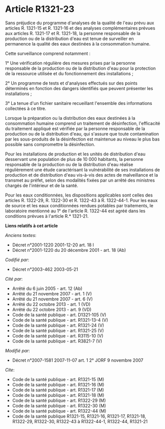 # Article R1321-23

Sans préjudice du programme d'analyses de la qualité de l'eau prévu aux articles R. 1321-15 et R. 1321-16 et des analyses
complémentaires prévues aux articles R. 1321-17 et R. 1321-18, la personne responsable de la production ou de la distribution
d'eau est tenue de surveiller en permanence la qualité des eaux destinées à la consommation humaine.

Cette surveillance comprend notamment :

1° Une vérification régulière des mesures prises par la personne responsable de la production ou de la distribution d'eau
pour la protection de la ressource utilisée et du fonctionnement des installations ;

2° Un programme de tests et d'analyses effectués sur des points déterminés en fonction des dangers identifiés que peuvent
présenter les installations ;

3° La tenue d'un fichier sanitaire recueillant l'ensemble des informations collectées à ce titre.

Lorsque la préparation ou la distribution des eaux destinées à la consommation humaine comprend un traitement de
désinfection, l'efficacité du traitement appliqué est vérifiée par la personne responsable de la production ou de la
distribution d'eau, qui s'assure que toute contamination par les sous-produits de la désinfection est maintenue au niveau le
plus bas possible sans compromettre la désinfection.

Pour les installations de production et les unités de distribution d'eau desservant une population de plus de 10 000
habitants, la personne responsable de la production ou de la distribution d'eau réalise régulièrement une étude caractérisant
la vulnérabilité de ses installations de production et de distribution d'eau vis-à-vis des actes de malveillance et la
transmet au préfet, selon des modalités fixées par un arrêté des ministres chargés de l'intérieur et de la santé.

Pour les eaux conditionnées, les dispositions applicables sont celles des articles R. 1322-29, R. 1322-30 et R. 1322-43 à R.
1322-44-1. Pour les eaux de source et les eaux conditionnées rendues potables par traitements, le laboratoire mentionné au 1°
de l'article R. 1322-44 est agréé dans les conditions prévues à l'article R.* 1321-21.

**Liens relatifs à cet article**

_Anciens textes_:

  - Décret n°2001-1220 2001-12-20 art. 18 I
  - Décret n°2001-1220 du 20 décembre 2001 - art. 18 (Ab)

_Codifié par_:

  - Décret n°2003-462 2003-05-21

_Cité par_:

  - Arrêté du 6 juin 2005 - art. 12 (Ab)
  - Arrêté du 21 novembre 2007 - art. 1 (V)
  - Arrêté du 21 novembre 2007 - art. 6 (V)
  - Arrêté du 22 octobre 2013 - art. 1 (VD)
  - Arrêté du 22 octobre 2013 - art. 9 (VD)
  - Code de la santé publique - art. D1321-105 (V)
  - Code de la santé publique - art. R1321-13-4 (V)
  - Code de la santé publique - art. R1321-24 (V)
  - Code de la santé publique - art. R1321-25 (V)
  - Code de la santé publique - art. R3115-10 (V)
  - Code de la santé publique - art. R3821-7 (V)

_Modifié par_:

  - Décret n°2007-1581 2007-11-07 art. 1 2° JORF 9 novembre 2007

_Cite_:

  - Code de la santé publique - art. R1321-15 (M)
  - Code de la santé publique - art. R1321-16 (M)
  - Code de la santé publique - art. R1321-17 (M)
  - Code de la santé publique - art. R1321-18 (M)
  - Code de la santé publique - art. R1322-29 (M)
  - Code de la santé publique - art. R1322-30 (M)
  - Code de la santé publique - art. R1322-44 (M)
  - Code de la santé publique R1321-15, R1321-16, R1321-17, R1321-18, R1322-29, R1322-30, R1322-43 à R1322-44-1, R1322-44, R1321-21
